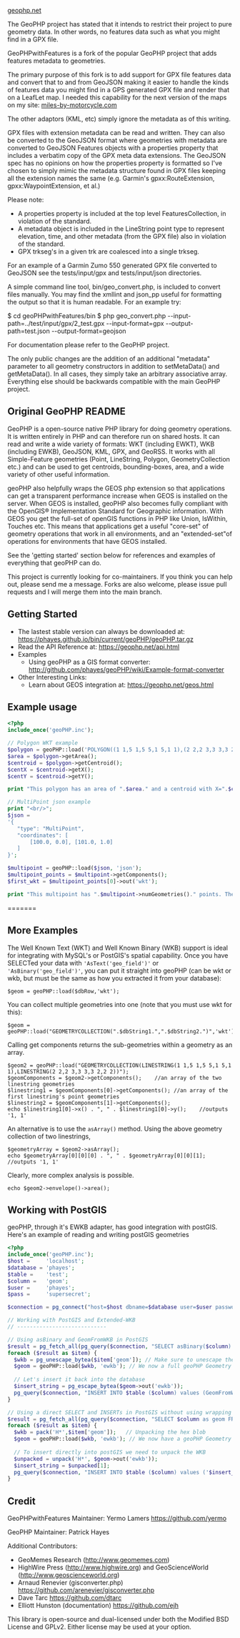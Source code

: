 [geophp.net](https://geophp.net "GeoPHP homepage")

The GeoPHP project has stated that it intends to restrict their project to pure geometry data. In other words,
no features data such as what you might find in a GPX file. 

GeoPHPwithFeatures is a fork of the popular GeoPHP project that adds features metadata to geometries. 

The primary purpose of this fork is to add support for GPX file features data and convert that to and from GeoJSON making it easier
to handle the kinds of features data you might find in a GPS generated GPX file and render that on a LeafLet map. I needed this capability
for the next version of the maps on my site:
[miles-by-motorcycle.com](https://miles-by-motorcycle.com "Miles-By-Motorcycle")

The other adaptors (KML, etc) simply ignore the metadata as of this writing. 

GPX files with extension metadata can be read and written. They can also be converted to the GeoJSON format where geometries with
metadata are converted to GeoJSON Features objects with a properties property that includes a verbatim copy of the GPX meta data extensions. The
GeoJSON spec has no opinions on how the properties property is formatted so I've chosen to simply mimic the metadata structure found in 
GPX files keeping all the extension names the same (e.g. Garmin's gpxx:RouteExtension, gpxx:WaypointExtension, et al.)

Please note:

- A properties property is included at the top level FeaturesCollection, in violation of the standard.
- A metadata object is included in the LineString point type to represent elevation, time, and other metadata (from the GPX file) also in violation of the standard. 
- GPX trkseg's in a given trk are coalesced into a single trkseg.

For an example of a Garmin Zumo 550 generated GPX file converted to GeoJSON see the tests/input/gpx and tests/input/json directories. 

A simple command line tool, bin/geo_convert.php, is included to convert files manually. You may find the xmllint and json_pp useful for formatting
the output so that it is human readable. For an example try:

$ cd geoPHPwithFeatures/bin
$ php geo_convert.php --input-path=../test/input/gpx/2_test.gpx --input-format=gpx --output-path=test.json --output-format=geojson

For documentation please refer to the GeoPHP project.

The only public changes are the addition of an additional "metadata" parameter to all geometry constructors in addition to 
setMetaData() and getMetaData(). In all cases, they simply take an arbitrary associative array. Everything else should be backwards compatible
with the main GeoPHP project.

Original GeoPHP README
-----------------------

GeoPHP is a open-source native PHP library for doing geometry operations. It is written entirely in PHP and 
can therefore run on shared hosts. It can read and write a wide variety of formats: WKT (including EWKT), WKB (including EWKB), GeoJSON, 
KML, GPX, and GeoRSS. It works with all Simple-Feature geometries (Point, LineString, Polygon, GeometryCollection etc.)
and can be used to get centroids, bounding-boxes, area, and a wide variety of other useful information. 

geoPHP also helpfully wraps the GEOS php extension so that applications can get a transparent performance 
increase when GEOS is installed on the server. When GEOS is installed, geoPHP also becomes
fully compliant with the OpenGIS® Implementation Standard for Geographic information. With GEOS you get the 
full-set of openGIS functions in PHP like Union, IsWithin, Touches etc. This means that applications
get a useful "core-set" of geometry operations that work in all environments, and an "extended-set"of operations 
for environments that have GEOS installed. 

See the 'getting started' section below for references and examples of everything that geoPHP can do.

This project is currently looking for co-maintainers. If you think you can help out, please send me a 
message. Forks are also welcome, please issue pull requests and I will merge them into the main branch.

Getting Started
-----------------------

 * The lastest stable version can always be downloaded at: <https://phayes.github.io/bin/current/geoPHP/geoPHP.tar.gz>
 * Read the API Reference at: <https://geophp.net/api.html>
 * Examples
   * Using geoPHP as a GIS format converter: <http://github.com/phayes/geoPHP/wiki/Example-format-converter>
 * Other Interesting Links:
   * Learn about GEOS integration at: <https://geophp.net/geos.html>

Example usage
-------------------------------------------------

```php
<?php
include_once('geoPHP.inc');

// Polygon WKT example
$polygon = geoPHP::load('POLYGON((1 1,5 1,5 5,1 5,1 1),(2 2,2 3,3 3,3 2,2 2))','wkt');
$area = $polygon->getArea();
$centroid = $polygon->getCentroid();
$centX = $centroid->getX();
$centY = $centroid->getY();

print "This polygon has an area of ".$area." and a centroid with X=".$centX." and Y=".$centY;

// MultiPoint json example
print "<br/>";
$json = 
'{
   "type": "MultiPoint",
   "coordinates": [
       [100.0, 0.0], [101.0, 1.0]
   ]
}';

$multipoint = geoPHP::load($json, 'json');
$multipoint_points = $multipoint->getComponents();
$first_wkt = $multipoint_points[0]->out('wkt');

print "This multipoint has ".$multipoint->numGeometries()." points. The first point has a wkt representation of ".$first_wkt;
```
=======
	
More Examples
-------------------------------------------------
	
The Well Known Text (WKT) and Well Known Binary (WKB) support is ideal for integrating with MySQL's or PostGIS's spatial capability. 
Once you have SELECTed your data with `'AsText('geo_field')'` or `'AsBinary('geo_field')'`, you can put it straight into 
geoPHP (can be wkt or wkb, but must be the same as how you extracted it from your database):

    $geom = geoPHP::load($dbRow,'wkt');

You can collect multiple geometries into one (note that you must use wkt for this):

    $geom = geoPHP::load("GEOMETRYCOLLECTION(".$dbString1.",".$dbString2.")",'wkt');

Calling get components returns the sub-geometries within a geometry as an array.

    $geom2 = geoPHP::load("GEOMETRYCOLLECTION(LINESTRING(1 1,5 1,5 5,1 5,1 1),LINESTRING(2 2,2 3,3 3,3 2,2 2))");
    $geomComponents = $geom2->getComponents();    //an array of the two linestring geometries
    $linestring1 = $geomComponents[0]->getComponents();	//an array of the first linestring's point geometries
    $linestring2 = $geomComponents[1]->getComponents();
    echo $linestring1[0]->x() . ", " . $linestring1[0]->y();    //outputs '1, 1'

An alternative is to use the `asArray()` method. Using the above geometry collection of two linestrings, 
    
	$geometryArray = $geom2->asArray();
	echo $geometryArray[0][0][0] . ", " . $geometryArray[0][0][1];    //outputs '1, 1'

Clearly, more complex analysis is possible.
    
	echo $geom2->envelope()->area();


Working with PostGIS
---------------------
geoPHP, through it's EWKB adapter, has good integration with postGIS. Here's an example of reading and writing postGIS geometries

```php
<?php
include_once('geoPHP.inc');
$host =     'localhost';
$database = 'phayes';
$table =    'test';
$column =   'geom';
$user =     'phayes';
$pass =     'supersecret';

$connection = pg_connect("host=$host dbname=$database user=$user password=$pass");

// Working with PostGIS and Extended-WKB
// ----------------------------

// Using asBinary and GeomFromWKB in PostGIS
$result = pg_fetch_all(pg_query($connection, "SELECT asBinary($column) as geom FROM $table"));
foreach ($result as $item) {
  $wkb = pg_unescape_bytea($item['geom']); // Make sure to unescape the hex blob
  $geom = geoPHP::load($wkb, 'ewkb'); // We now a full geoPHP Geometry object
  
  // Let's insert it back into the database
  $insert_string = pg_escape_bytea($geom->out('ewkb'));
  pg_query($connection, "INSERT INTO $table ($column) values (GeomFromWKB('$insert_string'))");
}

// Using a direct SELECT and INSERTs in PostGIS without using wrapping functions
$result = pg_fetch_all(pg_query($connection, "SELECT $column as geom FROM $table"));
foreach ($result as $item) {
  $wkb = pack('H*',$item['geom']);   // Unpacking the hex blob
  $geom = geoPHP::load($wkb, 'ewkb'); // We now have a geoPHP Geometry
  
  // To insert directly into postGIS we need to unpack the WKB
  $unpacked = unpack('H*', $geom->out('ewkb'));
  $insert_string = $unpacked[1];
  pg_query($connection, "INSERT INTO $table ($column) values ('$insert_string')");
}
```


Credit
-------------------------------------------------

GeoPHPwithFeatures Maintainer: Yermo Lamers <https://github.com/yermo> 

GeoPHP Maintainer: Patrick Hayes

Additional Contributors:

 * GeoMemes Research (<http://www.geomemes.com>)
 * HighWire Press (<http://www.highwire.org>) and GeoScienceWorld (<http://www.geoscienceworld.org>)
 * Arnaud Renevier (gisconverter.php) <https://github.com/arenevier/gisconverter.php>
 * Dave Tarc <https://github.com/dtarc>
 * Elliott Hunston (documentation) <https://github.com/ejh>

This library is open-source and dual-licensed under both the Modified BSD License and GPLv2. Either license may be used at your option.           
